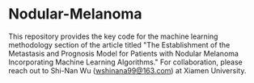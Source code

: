 # Nodular-Melanoma

This repository provides the key code for the machine learning methodology section of the article titled "The Establishment of the Metastasis and Prognosis Model for Patients with Nodular Melanoma Incorporating Machine Learning Algorithms." For collaboration, please reach out to Shi-Nan Wu (wshinana99@163.com) at Xiamen University.
